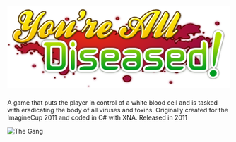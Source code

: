 ![Logo](https://github.com/cobalthex/You-re-All-Diseased/blob/master/YoureAllDiseased/YoureAllDiseasedContent/Graphics/Logo.png)
====================

A game that puts the player in control of a white blood cell and is tasked with eradicating the body of all viruses and toxins. Originally created for the ImagineCup 2011 and coded in C# with XNA. Released in 2011

![The Gang](http://i.imgur.com/VOfRK7k.png)
